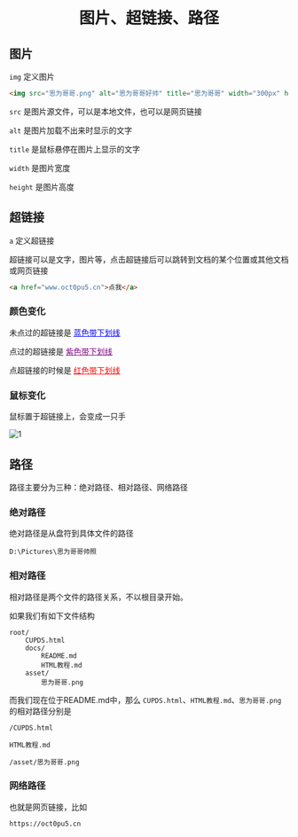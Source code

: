 <div align="center">

# 图片、超链接、路径

</div>

## 图片

```img``` 定义图片

```html
<img src="思为哥哥.png" alt="思为哥哥好帅" title="思为哥哥" width="300px" height="300px" >
```

```src``` 是图片源文件，可以是本地文件，也可以是网页链接

```alt``` 是图片加载不出来时显示的文字

```title``` 是鼠标悬停在图片上显示的文字

```width``` 是图片宽度

```height``` 是图片高度

## 超链接

```a``` 定义超链接

超链接可以是文字，图片等，点击超链接后可以跳转到文档的某个位置或其他文档或网页链接

```html
<a href="www.oct0pu5.cn">点我</a>
```

### 颜色变化

未点过的超链接是 <span style="color:blue; text-decoration:underline;">蓝色带下划线</span>

点过的超链接是 <span style="color:purple; text-decoration:underline;">紫色带下划线</span>

点超链接的时候是 <span style="color:red; text-decoration:underline;">红色带下划线</span>

### 鼠标变化

鼠标置于超链接上，会变成一只手

![1](https://github.com/user-attachments/assets/307a3ae7-986d-49cf-bf9a-b22244446ba4)

## 路径

路径主要分为三种：绝对路径、相对路径、网络路径

### 绝对路径

绝对路径是从盘符到具体文件的路径

```
D:\Pictures\思为哥哥帅照
```

### 相对路径

相对路径是两个文件的路径关系，不以根目录开始。

如果我们有如下文件结构

```
root/
    CUPDS.html
    docs/
        README.md
        HTML教程.md
    asset/
        思为哥哥.png
```

而我们现在位于README.md中，那么 ```CUPDS.html```、```HTML教程.md```、```思为哥哥.png``` 的相对路径分别是

```
/CUPDS.html
```

```
HTML教程.md
```

```
/asset/思为哥哥.png
```

### 网络路径

也就是网页链接，比如

```
https://oct0pu5.cn
```